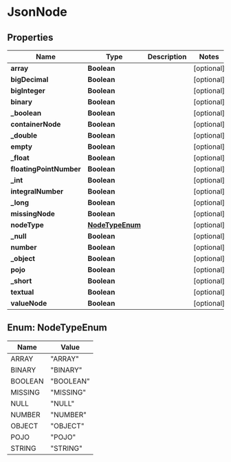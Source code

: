 

# JsonNode

## Properties

Name | Type | Description | Notes
------------ | ------------- | ------------- | -------------
**array** | **Boolean** |  |  [optional]
**bigDecimal** | **Boolean** |  |  [optional]
**bigInteger** | **Boolean** |  |  [optional]
**binary** | **Boolean** |  |  [optional]
**_boolean** | **Boolean** |  |  [optional]
**containerNode** | **Boolean** |  |  [optional]
**_double** | **Boolean** |  |  [optional]
**empty** | **Boolean** |  |  [optional]
**_float** | **Boolean** |  |  [optional]
**floatingPointNumber** | **Boolean** |  |  [optional]
**_int** | **Boolean** |  |  [optional]
**integralNumber** | **Boolean** |  |  [optional]
**_long** | **Boolean** |  |  [optional]
**missingNode** | **Boolean** |  |  [optional]
**nodeType** | [**NodeTypeEnum**](#NodeTypeEnum) |  |  [optional]
**_null** | **Boolean** |  |  [optional]
**number** | **Boolean** |  |  [optional]
**_object** | **Boolean** |  |  [optional]
**pojo** | **Boolean** |  |  [optional]
**_short** | **Boolean** |  |  [optional]
**textual** | **Boolean** |  |  [optional]
**valueNode** | **Boolean** |  |  [optional]



## Enum: NodeTypeEnum

Name | Value
---- | -----
ARRAY | &quot;ARRAY&quot;
BINARY | &quot;BINARY&quot;
BOOLEAN | &quot;BOOLEAN&quot;
MISSING | &quot;MISSING&quot;
NULL | &quot;NULL&quot;
NUMBER | &quot;NUMBER&quot;
OBJECT | &quot;OBJECT&quot;
POJO | &quot;POJO&quot;
STRING | &quot;STRING&quot;



